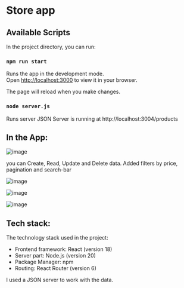 # Store app



## Available Scripts

In the project directory, you can run:

### `npm run start`

Runs the app in the development mode.\
Open [http://localhost:3000](http://localhost:3000) to view it in your browser.

The page will reload when you make changes.

### `node server.js`

Runs server
JSON Server is running at http://localhost:3004/products


## In the App:

![image](https://github.com/user-attachments/assets/d3629cb0-609a-43fe-9346-793653c1f9be)

you can Create, Read, Update and Delete data. Added filters by price, pagination and search-bar

![image](https://github.com/user-attachments/assets/61ebb863-f3dd-491c-990b-e654a7cc494a)

![image](https://github.com/user-attachments/assets/2188fd65-2099-435d-a000-a7f5113492f0)





![image](https://github.com/user-attachments/assets/8c3f41b3-b523-4049-977f-564612d99327)

## Tech stack:
The technology stack used in the project:
- Frontend framework: React (version 18)
- Server part: Node.js (version 20)
- Package Manager: npm
- Routing: React Router (version 6)

I used a JSON server to work with the data.

